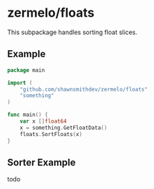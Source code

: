zermelo/floats
==============
This subpackage handles sorting float slices. 

Example
-------

```go
package main

import (
	"github.com/shawnsmithdev/zermelo/floats"
	"something"
)

func main() {
	var x []float64
	x = something.GetFloatData()
	floats.SortFloats(x)
}
```

Sorter Example
--------------
todo